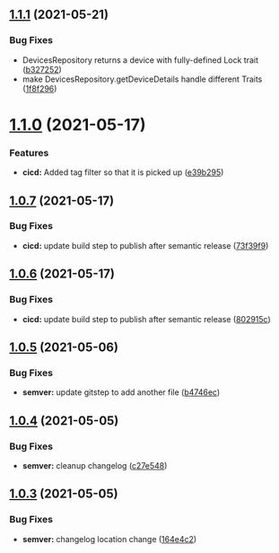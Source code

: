 ## [1.1.1](https://github.com/Yonomi/yonomi-sdk-dart-private/compare/v1.1.0...v1.1.1) (2021-05-21)


### Bug Fixes

* DevicesRepository returns a device with fully-defined Lock trait ([b327252](https://github.com/Yonomi/yonomi-sdk-dart-private/commit/b32725263ee655dd1117eba81210a1410f68c52f))
* make DevicesRepository.getDeviceDetails handle different Traits ([1f8f296](https://github.com/Yonomi/yonomi-sdk-dart-private/commit/1f8f2965dfd7386a2b5420a426d454af1af0d55a))

# [1.1.0](https://github.com/Yonomi/yonomi-sdk-dart-private/compare/v1.0.7...v1.1.0) (2021-05-17)


### Features

* **cicd:** Added tag filter so that it is picked up ([e39b295](https://github.com/Yonomi/yonomi-sdk-dart-private/commit/e39b295bfd8bd247801fcea1362b87e20036ef92))

## [1.0.7](https://github.com/Yonomi/yonomi-sdk-dart-private/compare/v1.0.6...v1.0.7) (2021-05-17)


### Bug Fixes

* **cicd:** update build step to publish after semantic release ([73f39f9](https://github.com/Yonomi/yonomi-sdk-dart-private/commit/73f39f902d6da9ef81824e55f30cefb4ae97b47c))

## [1.0.6](https://github.com/Yonomi/yonomi-sdk-dart-private/compare/v1.0.5...v1.0.6) (2021-05-17)


### Bug Fixes

* **cicd:** update build step to publish after semantic release ([802915c](https://github.com/Yonomi/yonomi-sdk-dart-private/commit/802915ceeaa88ad9dc9757e5fd59b029503f2d78))

## [1.0.5](https://github.com/Yonomi/yonomi-sdk-dart-private/compare/v1.0.4...v1.0.5) (2021-05-06)


### Bug Fixes

* **semver:** update gitstep to add another file ([b4746ec](https://github.com/Yonomi/yonomi-sdk-dart-private/commit/b4746ec74d5522e5260df3a1b428bba41764c791))

## [1.0.4](https://github.com/Yonomi/yonomi-sdk-dart-private/compare/v1.0.3...v1.0.4) (2021-05-05)


### Bug Fixes

* **semver:** cleanup changelog ([c27e548](https://github.com/Yonomi/yonomi-sdk-dart-private/commit/c27e5486999aa1439f8d33a2f384d9bc66437fc8))

## [1.0.3](https://github.com/Yonomi/yonomi-sdk-dart-private/compare/v1.0.2...v1.0.3) (2021-05-05)


### Bug Fixes

* **semver:** changelog location change ([164e4c2](https://github.com/Yonomi/yonomi-sdk-dart-private/commit/164e4c21ec9e9171b77048c2b0411602da9aae7b))
